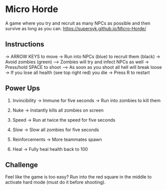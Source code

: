 # Micro Horde
A game where you try and recruit as many NPCs as possible and then survive as long as you can.
https://supersyk.github.io/Micro-Horde/

## Instructions
-> ARROW KEYS to move
-> Run into NPCs (blue) to recruit them (black)
-> Avoid zombies (green)
--> Zombies will try and infect NPCs as well
-> Press/hold SPACE to shoot
--> As soon as you shoot all hell will break loose
-> If you lose all health (see top right red) you die
-> Press R to restart

## Power Ups
1. Invincibility
-> Immune for five seconds
-> Run into zombies to kill them

2. Nuke
-> Instantly kills all zombies on screen

3. Speed
-> Run at twice the speed for five seconds

4. Slow
-> Slow all zombies for five seconds

5. Reinforcements
-> More teammates spawn

6. Heal
-> Fully heal health back to 100

## Challenge
Feel like the game is too easy? Run into the red square in the middle to activate hard mode (must do it before shooting).
